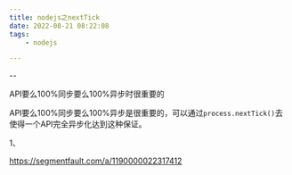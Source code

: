 ```yaml
---
title: nodejs之nextTick
date: 2022-08-21 08:22:08
tags:
	- nodejs

---
```


--

API要么100%同步要么100%异步时很重要的

API要么100%同步要么100%异步是很重要的，可以通过`process.nextTick()`去使得一个API完全异步化达到这种保证。

1、

https://segmentfault.com/a/1190000022317412